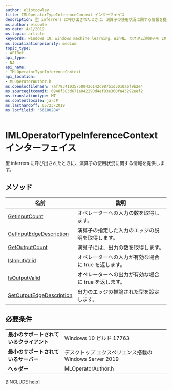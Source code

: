 ```yaml
---
author: eliotcowley
title: IMLOperatorTypeInferenceContext インターフェイス
description: 型 inferrers に呼び出されたときに、演算子の使用状況に関する情報を提供します。
ms.author: elcowle
ms.date: 4/1/2019
ms.topic: article
keywords: windows 10、windows machine learning、WinML、カスタム演算子を IMLOperatorTypeInferenceContext
ms.localizationpriority: medium
topic_type:
- APIRef
api_type:
- NA
api_name:
- IMLOperatorTypeInferenceContext
api_location:
- MLOperatorAuthor.h
ms.openlocfilehash: 7af793410357500436142c987b1d3010a6f9b2e4
ms.sourcegitcommit: 6948f383d671a042290d4ef83e360fa43292eef2
ms.translationtype: MT
ms.contentlocale: ja-JP
ms.lasthandoff: 05/23/2019
ms.locfileid: "66180284"
---
```

# <a name="imloperatortypeinferencecontext-interface"></a>IMLOperatorTypeInferenceContext インターフェイス

型 inferrers に呼び出されたときに、演算子の使用状況に関する情報を提供します。

## <a name="methods"></a>メソッド

| 名前 | 説明 |
|------|-------------|
| [GetInputCount](IMLOperatorTypeInferenceContext_GetInputCount.md) | オペレーターへの入力の数を取得します。 |
| [GetInputEdgeDescription](IMLOperatorTypeInferenceContext_GetInputEdgeDescription.md) | 演算子の指定した入力のエッジの説明を取得します。 |
| [GetOutputCount](IMLOperatorTypeInferenceContext_GetOutputCount.md) | 演算子には、出力の数を取得します。 |
| [IsInputValid](IMLOperatorTypeInferenceContext_IsInputValid.md) | オペレーターへの入力が有効な場合に true を返します。 |
| [IsOutputValid](IMLOperatorTypeInferenceContext_IsOutputValid.md) | オペレーターへの出力が有効な場合に true を返します。 |
| [SetOutputEdgeDescription](IMLOperatorTypeInferenceContext_SetOutputEdgeDescription.md) | 出力のエッジの推論された型を設定します。 |

## <a name="requirements"></a>必要条件

| | |
|-|-|
| **最小のサポートされているクライアント** | Windows 10 ビルド 17763 |
| **最小のサポートされているサーバー** | デスクトップ エクスペリエンス搭載の Windows Server 2019 |
| **ヘッダー** | MLOperatorAuthor.h |

[!INCLUDE [help](../../includes/get-help.md)]
